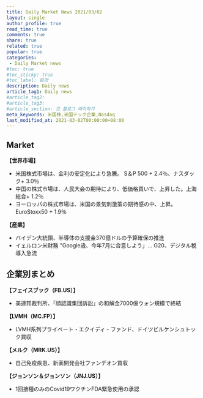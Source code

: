 ```yaml
---
title: Daily Market News 2021/03/02
layout: single
author_profile: true
read_time: true
comments: true
share: true
related: true
popular: true
categories:
 - Daily Market news
#toc: true
#toc_sticky: true
#toc_label: 目次
description: Daily news
article_tag1: Daily news
#article_tag2:
#article_tag3:
#article_section: 깃 블로그 따라하기
meta_keywords: 米国株,米国テック企業,Nasdaq
last_modified_at: 2021-03-02T00:00:00+08:00
---
```

## Market

 **【世界市場】**　<br>
 - 米国株式市場は、金利の安定化により急騰。 S＆P 500 + 2.4％、ナスダック+ 3.0％
 - 中国の株式市場は、人民大会の期待により、低価格買いで、上昇した。上海総合+ 1.2％
 - ヨーロッパの株式市場は、米国の景気刺激策の期待感の中、上昇。 EuroStoxx50 + 1.9％

 **【産業】**　<br>
 - バイデン大統領、半導体の支援金370億ドルの予算確保の推進
 - イェルロン米財務 "Google歳、今年7月に合意しよう」... G20、デジタル稅導入急流

## 企業別まとめ

**【フェイスブック（FB.US）】**　<br>
- 美連邦裁判所、「顔認識集団訴訟」の和解金7000億ウォン規模で終結

**【LVMH（MC.FP）】** <br>
- LVMH系列プライベート・エクイディ・ファンド、ドイツビルケンシュトック買収

**【メルク（MRK.US）】**
- 自己免疫疾患、新薬開発会社ファンデオン買収

**【ジョンソン＆ジョンソン（JNJ.US）】**　<br>
- 1回接種のみのCovid19ワクチンFDA緊急使用の承認
